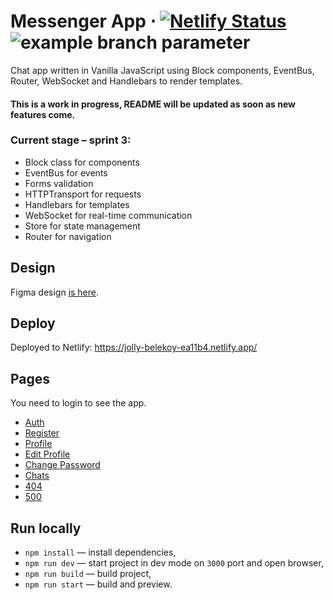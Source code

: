 # Messenger App ⋅ [![Netlify Status](https://api.netlify.com/api/v1/badges/c0a5707b-c88b-4ff5-9a51-aa5d13fc6b08/deploy-status)](https://app.netlify.com/sites/jolly-belekoy-ea11b4/deploys) ![example branch parameter](https://github.com/tropnikov/middle.messenger.praktikum.yandex/actions/workflows/tests.yml/badge.svg)

Chat app written in Vanilla JavaScript using Block components, EventBus, Router, WebSocket and Handlebars to render templates.

#### This is a work in progress, README will be updated as soon as new features come.

### Current stage – sprint 3:

- Block class for components
- EventBus for events
- Forms validation
- HTTPTransport for requests
- Handlebars for templates
- WebSocket for real-time communication
- Store for state management
- Router for navigation

## Design

Figma design [is here](<https://www.figma.com/design/Amu9hsaKVf8f7hgu7H8e7V/Messenger-App-(Chat)?node-id=0-1&t=nog2LGmTc9GrXy2j-1>).

## Deploy

Deployed to Netlify: https://jolly-belekoy-ea11b4.netlify.app/

## Pages

You need to login to see the app.

- [Auth](https://jolly-belekoy-ea11b4.netlify.app/)
- [Register](https://jolly-belekoy-ea11b4.netlify.app/sign-up)
- [Profile](https://jolly-belekoy-ea11b4.netlify.app/settings)
- [Edit Profile](https://jolly-belekoy-ea11b4.netlify.app/edit-profile)
- [Change Password](https://jolly-belekoy-ea11b4.netlify.app/change-password)
- [Chats](https://jolly-belekoy-ea11b4.netlify.app/messenger)
- [404](https://jolly-belekoy-ea11b4.netlify.app/404)
- [500](https://jolly-belekoy-ea11b4.netlify.app/500)

## Run locally

- `npm install` — install dependencies,
- `npm run dev` — start project in dev mode on `3000` port and open browser,
- `npm run build` — build project,
- `npm run start` — build and preview.
